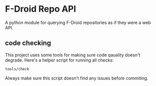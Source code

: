 <!--
SPDX-FileCopyrightText: 2025 Michael Pöhn <michael@poehn.at>
SPDX-License-Identifier: AGPL-3.0-or-later
-->

# F-Droid Repo API

A python module for querying F-Droid repositories as if they were a web API.

## code checking

This project uses some tools for making sure code qauality doesn't degrade.
Here's a helper script for running all checks:

```
tools/check
```

Always make sure this script doesn't find any issues before commiting.
